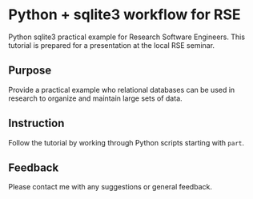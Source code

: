 # Python + sqlite3 workflow for RSE

Python sqlite3 practical example for Research Software Engineers. This tutorial is prepared for a presentation at the local RSE seminar.

## Purpose

Provide a practical example who relational databases can be used in research to organize and maintain large sets of data.

## Instruction

Follow the tutorial by working through Python scripts starting with `part`.

## Feedback

Please contact me with any suggestions or general feedback.
